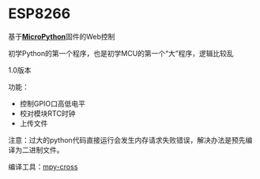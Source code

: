 # ESP8266
基于[**MicroPython**](http://www.micropython.org/)固件的Web控制

初学Python的第一个程序，也是初学MCU的第一个“大”程序，逻辑比较乱

1.0版本

功能：
- 控制GPIO口高低电平
- 校对模块RTC时钟
- 上传文件

注意：过大的python代码直接运行会发生内存请求失败错误，解决办法是预先编译为二进制文件。

编译工具：[mpy-cross](https://github.com/micropython/micropython/tree/master/mpy-cross)

